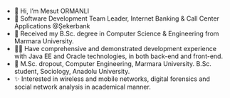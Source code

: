 - 👋 Hi, I’m Mesut ORMANLI 
- 🏢 Software Development Team Leader, Internet Banking & Call Center Applications @Şekerbank
- 🏫 Received my B.Sc. degree in Computer Science & Engineering from Marmara University.
- 🧑‍💻 Have comprehensive and demonstrated development experience with Java EE and Oracle technologies, in both back-end and front-end.
- 🏫 M.Sc. dropout, Computer Engineering, Marmara University. B.Sc. student, Sociology, Anadolu University.
- ✨ Interested in wireless and mobile networks, digital forensics and social network analysis in academical manner.

<!---
hyperpostulate/hyperpostulate is a ✨ special ✨ repository because its `README.md` (this file) appears on your GitHub profile.
You can click the Preview link to take a look at your changes.
--->
